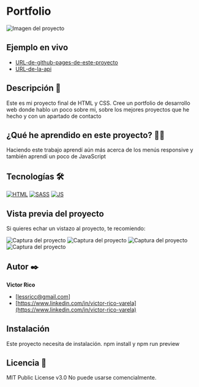 # Portfolio

![Imagen del proyecto](https://raw.githubusercontent.com/VictorRicoV/Portfolio/main/src/design/Captura%20de%20pantalla%202024-05-25%20123343.png)

## Ejemplo en vivo

- [URL-de-github-pages-de-este-proyecto](URL-de-github-pages-de-este-proyecto)
- [URL-de-la-api](URL-de-la-api)

## Descripción 📑

Este es mi proyecto final de HTML y CSS. Cree un portfolio de desarrollo web donde hablo un poco sobre mi, sobre los mejores proyectos que he hecho y con un apartado de contacto

## ¿Qué he aprendido en este proyecto? 🙇🏻

Haciendo este trabajo aprendí aún más acerca de los menús responsive y también aprendí un poco de JavaScript

## Tecnologías 🛠

<!-- Iconos sacados de: https://github.com/hendrasob/badges/blob/master/README.md y https://github.com/alexandresanlim/Badges4-README.md-Profile -->

[![HTML](https://img.shields.io/badge/HTML5-E34F26?style=for-the-badge&logo=html5&logoColor=white)](https://es.wikipedia.org/wiki/HTML5)
[![SASS](https://img.shields.io/badge/Sass-CC6699?style=for-the-badge&logo=sass&logoColor=white)](https://es.wikipedia.org/wiki/sass)
[![JS](https://img.shields.io/badge/JavaScript-F7DF1E?style=for-the-badge&logo=javascript&logoColor=black)](https://es.wikipedia.org/wiki/JavaScript)

## Vista previa del proyecto

Si quieres echar un vistazo al proyecto, te recomiendo:

![Captura del proyecto](https://raw.githubusercontent.com/VictorRicoV/Portfolio/main/src/design/Captura%20de%20pantalla%202024-05-25%20123343.png)
![Captura del proyecto](https://raw.githubusercontent.com/VictorRicoV/Portfolio/main/src/design/Captura%20de%20pantalla%202024-05-25%20123306.png)
![Captura del proyecto](https://raw.githubusercontent.com/VictorRicoV/Portfolio/main/src/design/Captura%20de%20pantalla%202024-05-25%20123212.png)
![Captura del proyecto](https://raw.githubusercontent.com/VictorRicoV/Portfolio/main/src/design/Captura%20de%20pantalla%202024-05-25%20123234.png)

## Autor ✒️

**Victor Rico**

- [lessricc@gmail.com]
- [https://www.linkedin.com/in/victor-rico-varela](https://www.linkedin.com/in/victor-rico-varela)


## Instalación

Este proyecto necesita de instalación. npm install y npm run preview

## Licencia 📄

MIT Public License v3.0
No puede usarse comencialmente.
